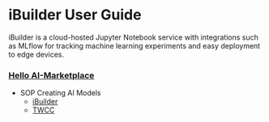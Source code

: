 # iBuilder User Guide
iBuilder is a cloud-hosted Jupyter Notebook service with integrations such as MLflow for tracking machine learning experiments and easy deployment to edge devices. 

### [Hello AI-Marketplace](https://github.com/YPCloudInc/Clouder/blob/main/md/aim.md)
- SOP Creating AI Models 
  - [iBuilder](https://github.com/YPCloudInc/Clouder/blob/main/md/iBuilder.md)
  - [TWCC](https://github.com/YPCloudInc/Clouder/blob/main/md/TWCC.md)
